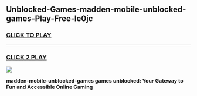 
## Unblocked-Games-madden-mobile-unblocked-games-Play-Free-le0jc
<h3>
<a href="https://premium76.site?title=madden-mobile-unblocked-games&ref=23A">CLICK TO PLAY</a></h3>
<hr>

<h3>
<a href="https://premium76.site?title=madden-mobile-unblocked-games&ref=23A">CLICK 2 PLAY</a>
  
</h3>

<a href="https://premium76.site?title=madden-mobile-unblocked-games&ref=23A"><img src="https://clearcache.store/games.png"></a>


**madden-mobile-unblocked-games games unblocked: Your Gateway to Fun and Accessible Online Gaming**
